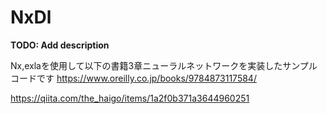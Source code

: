 # NxDl

**TODO: Add description**

Nx,exlaを使用して以下の書籍3章ニューラルネットワークを実装したサンプルコードです
https://www.oreilly.co.jp/books/9784873117584/

https://qiita.com/the_haigo/items/1a2f0b371a3644960251
